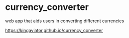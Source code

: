 # currency_converter
web app that aids users in converting different currencies 


https://kingaviator.github.io/currency_converter
